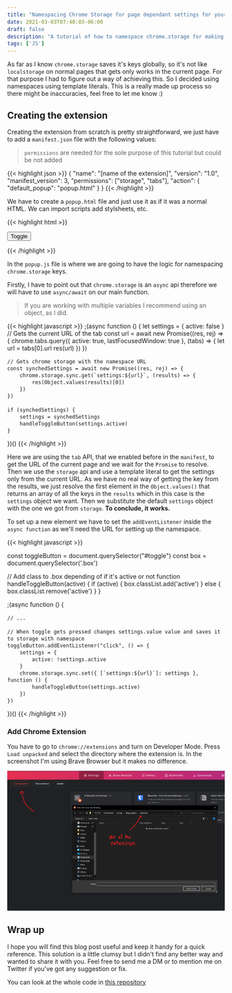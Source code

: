 ```yaml
---
title: "Namespacing Chrome Storage for page dependant settings for your Chrome Extension"
date: 2021-03-03T07:40:03-06:00
draft: false
description: "A tutorial of how to namespace chrome.storage for making it dependant on the current page"
tags: ['JS']
---
```


As far as I know `chrome.storage` saves it's keys globally, so it's not like `localstorage` on normal pages that gets only works in the current page. For that purpose I had to figure out a way of achieving this. So I decided using namespaces using template literals. This is a really made up process so there might be inaccuracies, feel free to let me know :)

## Creating the extension

Creating the extension from scratch is pretty straightforward, we just have to add a `manifest.json` file with the following values: 

> `permissions` are needed for the sole purpose of this tutorial but could be not added

{{< highlight json >}}
{
    "name": "[name of the extension]",
    "version": "1.0",
    "manifest_version": 3,
    "permissions": ["storage", "tabs"],
    "action": {
        "default_popup": "popup.html"
    }
}
{{< /highlight >}}

We have to create a `popup.html` file and just use it as if it  was a normal HTML. We can import scripts add stylsheets, etc. 

{{< highlight html >}}
<div class="container">
    <div class="box "></div>
    <button id="toggle">Toggle</button>
</div>

<script src="popup.js"></script>
{{< /highlight >}}

In the `popup.js` file is where we are going to have the logic for namespacing `chrome.storage` keys.

Firstly, I have to point out that `chrome.storage` is an `async` api therefore we will have to use `async/await` on our main function.

> If you are working with multiple variables I recommend using an object, as I did. 

{{< highlight javascript >}}
;(async function () {
    let settings = {
        active: false
    }
    // Gets the current URL of the tab
    const url = await new Promise((res, rej) => {
        chrome.tabs.query({ active: true, lastFocusedWindow: true }, (tabs) => {
            let url = tabs[0].url
            res(url)
        })
    })

    // Gets chrome storage with the namespace URL
    const synchedSettings = await new Promise((res, rej) => {
        chrome.storage.sync.get(`settings:${url}`, (results) => {
            res(Object.values(results)[0])
        })
    })

    if (synchedSettings) {
        settings = synchedSettings
        handleToggleButton(settings.active)
    }
})()
{{< /highlight >}}

Here we are using the `tab` API, that we enabled before in the `manifest`, to get the URL of the current page and we wait for the `Promise` to resolve. Then we use the `storage` api and use a template literal to get the settings only from the current URL. As we have no real way of getting the key from the results, we just resolve the first element in the `Object.values()` that returns an array of all the keys in the `results` which in this case is the `settings` object we want. Then we substitute the default `settings` object with the one we got from `storage`. **To conclude, it works.**

To set up a new element we have to set the `addEventListener` inside the `async function` as we'll need the URL for setting up the namespace.

{{< highlight javascript >}}

const toggleButton = document.querySelector("#toggle")
const box = document.querySelector('.box')

// Add class to .box depending of if it's active or not
function handleToggleButton(active) {
    if (active) {
        box.classList.add('active')
    } else {
        box.classList.remove('active')
    }
}

;(async function () {

    // ...

    // When toggle gets pressed changes settings.value value and saves it to storage with namespace
    toggleButton.addEventListener("click", () => {
        settings = {
            active: !settings.active
        }
        chrome.storage.sync.set({ [`settings:${url}`]: settings }, function () {
            handleToggleButton(settings.active)
        })
    })
})()
{{< /highlight >}}

### Add Chrome Extension

You have to go to `chrome://extensions` and turn on Developer Mode. Press `Load unpacked` and select the directory where the extension is. In the screenshot I'm using Brave Browser but it makes no difference. 

![image](/images/blog/3.png)

## Wrap up

I hope you will find this blog post useful and keep it handy for a quick reference. This solution is a little clumsy but I didn't find any better way and wanted to share it with you. Feel free to send me a DM or to mention me on Twitter if you've got any suggestion or fix.

You can look at the whole code in [this repository](https://github.com/DatsGabs/namespace-chrome-storage-extension)
